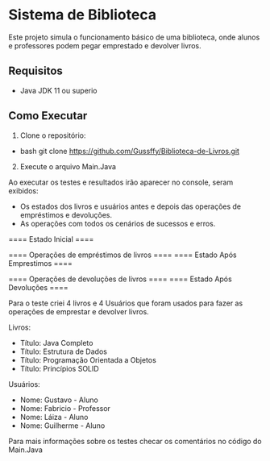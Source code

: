 # Sistema de Biblioteca

Este projeto simula o funcionamento básico de uma biblioteca, onde alunos e professores podem pegar emprestado e devolver livros.

## Requisitos
- Java JDK 11 ou superio
  
## Como Executar
1. Clone o repositório:
- bash
git clone https://github.com/Gussffy/Biblioteca-de-Livros.git

2. Execute o arquivo Main.Java

Ao executar os testes e resultados irão aparecer no console, seram exibidos:
- Os estados dos livros e usuários antes e depois das operações de empréstimos e devoluções.
- As operações com todos os cenários de sucessos e erros.

==== Estado Inicial ====

==== Operações de empréstimos de livros ====
==== Estado Após Emprestimos ====

==== Operações de devoluções de livros ====
==== Estado Após Devoluções ====

Para o teste criei 4 livros e 4 Usuários que foram usados para fazer as operações de emprestar e devolver livros.

Livros:
- Título: Java Completo 
- Título: Estrutura de Dados 
- Título: Programação Orientada a Objetos
- Título: Princípios SOLID

Usuários:
- Nome: Gustavo - Aluno
- Nome: Fabricio - Professor
- Nome: Láiza - Aluno
- Nome: Guilherme - Aluno

Para mais informações sobre os testes checar os comentários no código do Main.Java 


